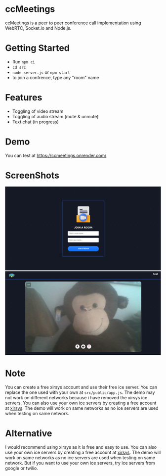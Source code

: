 # ccMeetings

ccMeetings is a peer to peer conference call implementation using WebRTC, Socket.io and Node.js.

# Getting Started

- Run `npm ci`
- `cd src`
- `node server.js` or `npm start`
- to join a confrence, type any "room" name

# Features

- Toggling of video stream
- Toggling of audio stream (mute & unmute)
- Text chat (in progress)

# Demo

You can test at https://ccmeetings.onrender.com/

# ScreenShots

![plot](./screenshots/home-screen.png)
![plot](./screenshots/monkey-on-call.png)

# Note

You can create a free xirsys account and use their free ice server. You can replace the one used with your own at `src/public/app.js`. The demo may not work on different networks because i have removed the xirsys ice servers. You can also use your own ice servers by creating a free account at [xirsys](https://xirsys.com/). The demo will work on same networks as no ice servers are used when testing on same network.

# Alternative

I would recommend using xirsys as it is free and easy to use. You can also use your own ice servers by creating a free account at [xirsys](https://xirsys.com/). The demo will work on same networks as no ice servers are used when testing on same network. But if you want to use your own ice servers, try ice servers from google or twilio.
